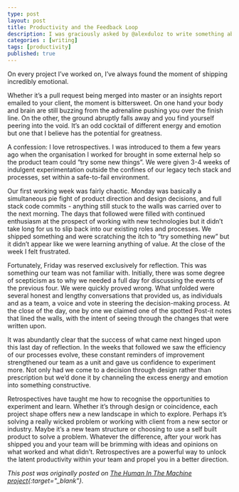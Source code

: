 ```yaml
---
type: post
layout: post
title: Productivity and the Feedback Loop
description: I was graciously asked by @alexduloz to write something about productivity for The Human In The Machine project @humanthemachine. Here are my thoughts.
categories : [writing]
tags: [productivity]
published: true
---
```


On every project I’ve worked on, I’ve always found the moment of shipping incredibly emotional.

Whether it’s a pull request being merged into master or an insights report emailed to your client, the moment is bittersweet. On one hand your body and brain are still buzzing from the adrenaline pushing you over the finish line. On the other, the ground abruptly falls away and you find yourself peering into the void. It’s an odd cocktail of different energy and emotion but one that I believe has the potential for greatness.

A confession: I love retrospectives. I was introduced to them a few years ago when the organisation I worked for brought in some external help so the product team could “try some new things”. We were given 3-4 weeks of indulgent experimentation outside the confines of our legacy tech stack and processes, set within a safe-to-fail environment.

Our first working week was fairly chaotic. Monday was basically a simultaneous pie fight of product direction and design decisions, and full stack code commits - anything still stuck to the walls was carried over to the next morning. The days that followed were filled with continued enthusiasm at the prospect of working with new technologies but it didn’t take long for us to slip back into our existing roles and processes. We shipped something and were scratching the itch to “try something new” but it didn’t appear like we were learning anything of value. At the close of the week I felt frustrated.

Fortunately, Friday was reserved exclusively for reflection. This was something our team was not familiar with. Initially, there was some degree of scepticism as to why we needed a full day for discussing the events of the previous four. We were quickly proved wrong. What unfolded were several honest and lengthy conversations that provided us, as individuals and as a team, a voice and vote in steering the decision-making process. At the close of the day, one by one we claimed one of the spotted Post-it notes that lined the walls, with the intent of seeing through the changes that were written upon.

It was abundantly clear that the success of what came next hinged upon this last day of reflection. In the weeks that followed we saw the efficiency of our processes evolve, these constant reminders of improvement strengthened our team as a unit and gave us confidence to experiment more. Not only had we come to a decision through design rather than prescription but we’d done it by channeling the excess energy and emotion into something constructive.

Retrospectives have taught me how to recognise the opportunities to experiment and learn. Whether it’s through design or coincidence, each project shape offers new a new landscape in which to explore. Perhaps it’s solving a really wicked problem or working with client from a new sector or industry. Maybe it’s a new team structure or choosing to use a self built product to solve a problem. Whatever the difference, after your work has shipped you and your team will be brimming with ideas and opinions on what worked and what didn’t. Retrospectives are a powerful way to unlock the latent productivity within your team and propel you in a better direction.

*This post was originally posted on [The Human In The Machine project](https://thehumaninthemachine.com/benjamin-parry/2017-december-27){:target="_blank"}.*
